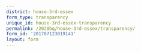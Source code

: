 ```yaml
---
district: house-3rd-essex
form_type: transparency
unique_id: house-3rd-essex-transparency
permalink: /2020bq/house-3rd-essex/transparency/
form_id: '201707123019141'
layout: form
---
```

